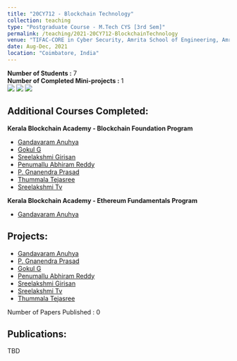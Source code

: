 ```yaml
---
title: "20CY712 - Blockchain Technology"
collection: teaching
type: "Postgraduate Course - M.Tech CYS [3rd Sem]"
permalink: /teaching/2021-20CY712-BlockchainTechnology
venue: "TIFAC-CORE in Cyber Security, Amrita School of Engineering, Amrita Vishwa Vidyapeetham"
date: Aug-Dec, 2021
location: "Coimbatore, India"
---
```


**Number of Students :** 7 <br/>
**Number of Completed Mini-projects :** 1 <br/>
![](https://img.shields.io/badge/Course_Outcome_Attainment-3-blue) 
![](https://img.shields.io/badge/Average_Marks-66.86-blue) 
![](https://img.shields.io/badge/Course_Feedback-97.14-blue) 

Additional Courses Completed:
--------------------

**Kerala Blockchain Academy - Blockchain Foundation Program**
- [Gandavaram Anuhya](https://verify.kba.ai/view/IIITMK-KBA-BFP02-OL-21-09078)
- [Gokul G](https://verify.kba.ai/view/IIITMK-KBA-BFP02-OL-21-09183)
- [Sreelakshmi Girisan](https://verify.kba.ai/view/IIITMK-KBA-BFP02-OL-21-09184)
- [Penumallu Abhiram Reddy](https://verify.kba.ai/view/IIITMK-KBA-BFP03-OL-21-10039)
- [P. Gnanendra Prasad](https://verify.kba.ai/view/IIITMK-KBA-BFP04-OL-21-11007)
- [Thummala Tejasree](https://verify.kba.ai/view/IIITMK-KBA-BFP04-OL-21-11150) 
- [Sreelakshmi Tv](https://verify.kba.ai/view/IIITMK-KBA-BFP04-OL-21-11237)

**Kerala Blockchain Academy - Ethereum Fundamentals Program**
- [Gandavaram Anuhya](https://verify.kba.ai/view/IIITMK-KBA-EFP04-OL-21-12004) 

Projects: 
-------------
- [Gandavaram Anuhya]()
- [P. Gnanendra Prasad]() 
- [Gokul G]()
- [Penumallu Abhiram Reddy]()
- [Sreelakshmi Girisan]()
- [Sreelakshmi Tv]()
- [Thummala Tejasree]()

Number of Papers Published : 0 <br/>

Publications: 
-------------
TBD
